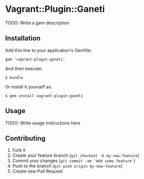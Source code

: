 # Vagrant::Plugin::Ganeti

TODO: Write a gem description

## Installation

Add this line to your application's Gemfile:

    gem 'vagrant-plugin-ganeti'

And then execute:

    $ bundle

Or install it yourself as:

    $ gem install vagrant-plugin-ganeti

## Usage

TODO: Write usage instructions here

## Contributing

1. Fork it
2. Create your feature branch (`git checkout -b my-new-feature`)
3. Commit your changes (`git commit -am 'Add some feature'`)
4. Push to the branch (`git push origin my-new-feature`)
5. Create new Pull Request
